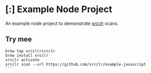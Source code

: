 # [:] Example Node Project

An example node project to demonstrate [srcclr](https://www.srcclr.com) scans.

## Try mee

```````
brew tap srcclr/srcclr
brew install srcclr
srcclr activate
srcclr scan --url https://github.com/srcclr/example-javascript
```
